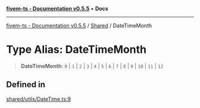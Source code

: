 [**fivem-ts - Documentation v0.5.5**](../../../README.md) • **Docs**

***

[fivem-ts - Documentation v0.5.5](../../../README.md) / [Shared](../README.md) / DateTimeMonth

# Type Alias: DateTimeMonth

> **DateTimeMonth**: `0` \| `1` \| `2` \| `3` \| `4` \| `5` \| `6` \| `7` \| `8` \| `9` \| `10` \| `11` \| `12`

## Defined in

[shared/utils/DateTime.ts:9](https://github.com/Purpose-Dev/fivem-ts/blob/main/src/shared/utils/DateTime.ts#L9)
